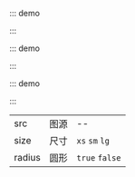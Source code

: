 ::: demo

<template>
  <lay-avatar :src="avatar"></lay-avatar>
</template>

<script>
import { ref } from 'vue'

export default {
  setup() {

    const avatar = "https://portrait.gitee.com/uploads/avatars/user/2813/8441097_shaynas_1610801433.png"

    return {
        avatar
    }
  }
}
</script>

:::

::: demo

<template>
  <lay-avatar :src="avatar" radius></lay-avatar>
</template>

<script>
import { ref } from 'vue'

export default {

    setup() {

        const avatar = "https://portrait.gitee.com/uploads/avatars/user/2813/8441097_shaynas_1610801433.png"
        
        return {
            avatar
        }
  }
}
</script>

:::

::: demo

<template>
  <lay-avatar :src="avatar" size="xs"></lay-avatar> 
  <lay-avatar :src="avatar" size="sm"></lay-avatar>
  <lay-avatar :src="avatar"></lay-avatar>
  <lay-avatar :src="avatar" size="lg"></lay-avatar>
</template>

<script>
import { ref } from 'vue'

export default {
    setup() {

        const avatar = "https://portrait.gitee.com/uploads/avatars/user/2813/8441097_shaynas_1610801433.png"

        return {
            avatar
        }
  }
}
</script>

:::

<lay-field title="Avatar attributes" style="margin-top:40px"/>

|        |      |                |
| ------ | ---- | -------------- |
| src    | 图源 | --             |
| size   | 尺寸 | `xs` `sm` `lg` |
| radius | 圆形 | `true` `false` |

